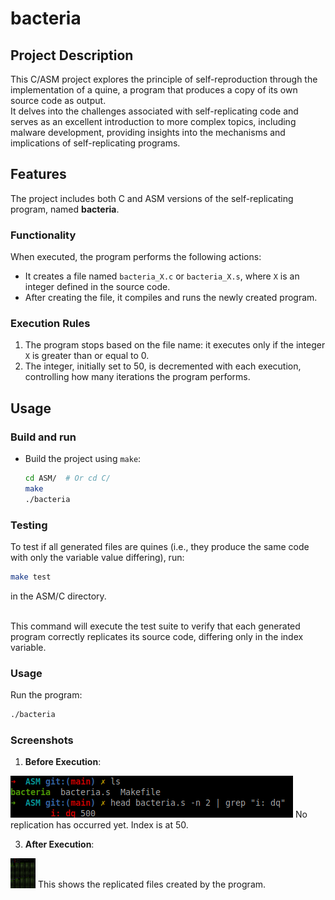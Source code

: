 # bacteria

## Project Description

This C/ASM project explores the principle of self-reproduction through the implementation of a quine, a program that produces a copy of its own source code as output.<br />
It delves into the challenges associated with self-replicating code and serves as an excellent introduction to more complex topics, including malware development, providing insights into the mechanisms and implications of self-replicating programs.

## Features

The project includes both C and ASM versions of the self-replicating program, named **bacteria**.

### Functionality

When executed, the program performs the following actions:

- It creates a file named `bacteria_X.c` or `bacteria_X.s`, where `X` is an integer defined in the source code.
- After creating the file, it compiles and runs the newly created program.

### Execution Rules

1. The program stops based on the file name: it executes only if the integer `X` is greater than or equal to 0.
2. The integer, initially set to 50, is decremented with each execution, controlling how many iterations the program performs.

## Usage
### Build and run

- Build the project using `make`:
   ```bash
   cd ASM/  # Or cd C/
   make
   ./bacteria
   ```

### Testing

To test if all generated files are quines (i.e., they produce the same code with only the variable value differing), run:
```bash
make test
```
in the ASM/C directory.<br /><br />

This command will execute the test suite to verify that each generated program correctly replicates its source code, differing only in the index variable.

### Usage

Run the program:
```bash
./bacteria
```

### Screenshots

1. **Before Execution**:
<img src="screenshots/initial-state.png" />
No replication has occurred yet. Index is at 50.

3. **After Execution**:
<img src="screenshots/after-replication.png" width=40 />
This shows the replicated files created by the program.
